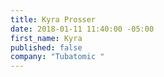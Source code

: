 ```yaml
---
title: Kyra Prosser
date: 2018-01-11 11:40:00 -05:00
first_name: Kyra
published: false
company: "Tubatomic "
---
```

